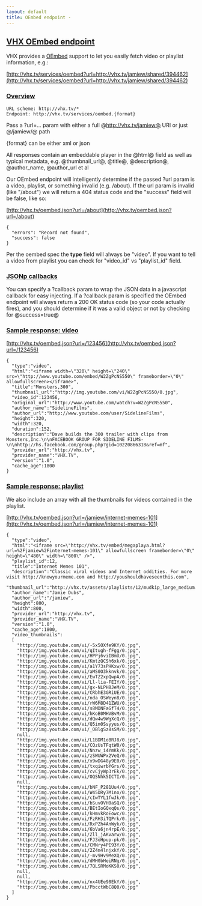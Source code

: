 ```yaml
---
layout: default
title: OEmbed endpoint -
---
```


## [VHX OEmbed endpoint](/oembed.html)

VHX provides a [OEmbed](http://oembed.com/) support to let you easily fetch video or playlist information, e.g.:

[http://vhx.tv/services/oembed?url=http://vhx.tv/jamiew/shared/394462](http://vhx.tv/services/oembed?url=http://vhx.tv/jamiew/shared/394462)

### [Overview](#overview)

    URL scheme: http://vhx.tv/*
    Endpoint: http://vhx.tv/services/oembed.{format}

Pass a ?url=... param with either a full @http://vhx.tv/jamiew@ URI or just @/jamiew/@ path

{format} can be either xml or json

All responses contain an embeddable player in the @html@ field as well as typical metadata, e.g. @thumbnail_url@, @title@, @description@, @author_name, @author_url et al

Our OEmbed endpoint will intelligently determine if the passed ?url param is a video, playlist, or something invalid (e.g. /about). If the url param is invalid (like "/about") we will return a 404 status code and the "success" field will be false, like so:

[http://vhx.tv/oembed.json?url=/about](http://vhx.tv/oembed.json?url=/about)

    {
      "errors": "Record not found",
      "success": false
    }

Per the oembed spec the **type** field will always be "video". If you want to tell a video from playlist you can check for "video_id" vs "playlist_id" field.


### [JSONp callbacks](#jsonp_callbacks)

You can specify a ?callback param to wrap the JSON data in a javascript callback for easy injecting. If a ?callback param is specified the OEmbed endpoint will
always return a 200 OK status code (so your code actually fires), and you should determine if it was a valid object or not by checking for @success=true@


### [Sample response: video](#sample_response_video)

[http://vhx.tv/oembed.json?url=/123456](http://vhx.tv/oembed.json?url=/123456)

    {
      "type":"video",
      "html":"<iframe width=\"320\" height=\"240\" src=\"http://www.youtube.com/embed/W2ZgPcNS550\" frameborder=\"0\" allowfullscreen></iframe>",
      "title":"Monsters,300",
      "thumbnail_url":"http://img.youtube.com/vi/W2ZgPcNS550/0.jpg",
      "video_id":123456,
      "original_url":"http://www.youtube.com/watch?v=W2ZgPcNS550",
      "author_name":"SidelineFilms",
      "author_url":"http://www.youtube.com/user/SidelineFilms",
      "height":320,
      "width":320,
      "duration":152,
      "description":"Dave builds the 300 trailer with clips from Monsters,Inc.\n\nFACEBOOK GROUP FOR SIDELINE FILMS-\n\nhttp://hs.facebook.com/group.php?gid=10220866318&ref=mf",
      "provider_url":"http://vhx.tv",
      "provider_name":"VHX.TV",
      "version":"1.0",
      "cache_age":1800
    }


### [Sample response: playlist](#sample_response_playlist)

We also include an array with all the thumbnails for videos contained in the playlist.

[http://vhx.tv/oembed.json?url=/jamiew/internet-memes-101](http://vhx.tv/oembed.json?url=/jamiew/internet-memes-101)

    {
      "type":"video",
      "html":"<iframe src=\"http://vhx.tv/embed/megaplaya.html?url=%2Fjamiew%2Finternet-memes-101\" allowfullscreen frameborder=\"0\" height=\"480\" width=\"800\" />",
      "playlist_id":12,
      "title":"Internet Memes 101",
      "description":"Classic viral videos and Internet oddities. For more visit http://knowyourmeme.com and http://youshouldhaveseenthis.com",
      "thumbnail_url":"http://vhx.tv/assets/playlists/12/mudkip_large_medium.png",
      "author_name":"Jamie Dubs",
      "author_url":"/jamiew",
      "height":800,
      "width":800,
      "provider_url":"http://vhx.tv",
      "provider_name":"VHX.TV",
      "version":"1.0",
      "cache_age":1800,
      "video_thumbnails":
      [
        "http://img.youtube.com/vi/-5x5OXfe9KY/0.jpg",
        "http://img.youtube.com/vi/qItugh-fFgg/0.jpg",
        "http://img.youtube.com/vi/HPPj6viIBmU/0.jpg",
        "http://img.youtube.com/vi/KmtzQCSh6xk/0.jpg",
        "http://img.youtube.com/vi/a1Y73sPHKxw/0.jpg",
        "http://img.youtube.com/vi/aMS0O3kknvk/0.jpg",
        "http://img.youtube.com/vi/EwTZ2xpQwpA/0.jpg",
        "http://img.youtube.com/vi/Ll-lia-FEIY/0.jpg",
        "http://img.youtube.com/vi/gx-NLPH8JeM/0.jpg",
        "http://img.youtube.com/vi/CRbhE3GRiUE/0.jpg",
        "http://img.youtube.com/vi/nda_OSWeyn8/0.jpg",
        "http://img.youtube.com/vi/rW6M8D41ZWU/0.jpg",
        "http://img.youtube.com/vi/s8MDNFaGfT4/0.jpg",
        "http://img.youtube.com/vi/hKoB0MHVBvM/0.jpg",
        "http://img.youtube.com/vi/dQw4w9WgXcQ/0.jpg",
        "http://img.youtube.com/vi/Q5im0Ssyyus/0.jpg",
        "http://img.youtube.com/vi/_OBlgSz8sSM/0.jpg",
        null,
        "http://img.youtube.com/vi/L1BDM1oBRJ8/0.jpg",
        "http://img.youtube.com/vi/CQzUsTFqtW0/0.jpg",
        "http://img.youtube.com/vi/Nnzw_i4YmKk/0.jpg",
        "http://img.youtube.com/vi/zSWUWPx2VeQ/0.jpg",
        "http://img.youtube.com/vi/x9wDG48y9E0/0.jpg",
        "http://img.youtube.com/vi/txqiwrbYGrs/0.jpg",
        "http://img.youtube.com/vi/cvCjyWp3rEk/0.jpg",
        "http://img.youtube.com/vi/OQSNhk5ICTI/0.jpg",
        null,
        "http://img.youtube.com/vi/bNF_P281Uu4/0.jpg",
        "http://img.youtube.com/vi/W45DRy7M1no/0.jpg",
        "http://img.youtube.com/vi/cIwTYL1fwJk/0.jpg",
        "http://img.youtube.com/vi/bSuvOVH0aSQ/0.jpg",
        "http://img.youtube.com/vi/BEtIoGQxqQs/0.jpg",
        "http://img.youtube.com/vi/kHmvkRoEowc/0.jpg",
        "http://img.youtube.com/vi/FzRH3iTQPrk/0.jpg",
        "http://img.youtube.com/vi/RxPZh4AnWyk/0.jpg",
        "http://img.youtube.com/vi/6bVa6jn4rpE/0.jpg",
        "http://img.youtube.com/vi/Zll_jAKvarw/0.jpg",
        "http://img.youtube.com/vi/FJ3oHpup-pk/0.jpg",
        "http://img.youtube.com/vi/CMNry4PE93Y/0.jpg",
        "http://img.youtube.com/vi/2Z4m4lnjxkY/0.jpg",
        "http://img.youtube.com/vi/-mv9Hv9MeXQ/0.jpg",
        "http://img.youtube.com/vi/dMH0bHeiRNg/0.jpg",
        "http://img.youtube.com/vi/7QLSRMoKKS0/0.jpg",
        null,
        null,
        "http://img.youtube.com/vi/nx4UEe98EkY/0.jpg",
        "http://img.youtube.com/vi/PbcctWbC8Q0/0.jpg"
      ]
    }
